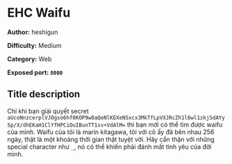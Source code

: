 # EHC Waifu

**Author:** heshigun

**Difficulty:** Medium

**Category:** Web

**Exposed port: `8000`**

## Title description
Chỉ khi bạn giải quyết secret `aUcoNnzcerplVJOgso6hf0KOP9w0aQeNlKEXeNSxcx3MkTfLpVXJRcZh1l6wl1zkjSdAYy5p/X/dhEKaH1ClYfHPCiOuIBunTT1sv+VdAlM=` thì bạn mới có thể tìm được waifu của mình. Waifu của tôi là marin kitagawa, tôi với cô ấy đã bên nhau 256 ngày, thật là một khoảng thời gian thật tuyệt vời. Hãy cẩn thận với những special character như `_`, nó có thể khiến phải đánh mất tình yêu của đời mình. 
